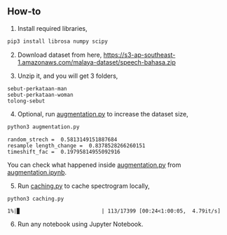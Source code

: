 ## How-to

1. Install required libraries,
```bash
pip3 install librosa numpy scipy
```

2. Download dataset from here, https://s3-ap-southeast-1.amazonaws.com/malaya-dataset/speech-bahasa.zip

3. Unzip it, and you will get 3 folders,
```text
sebut-perkataan-man
sebut-perkataan-woman
tolong-sebut
```

4. Optional, run [augmentation.py](augmentation.py) to increase the dataset size,
```bash
python3 augmentation.py
```

```text
random_strech =  0.5813149151887684
resample length_change =  0.8378528266260151
timeshift_fac =  0.19795814955092916
```

You can check what happened inside [augmentation.py](augmentation.py) from [augmentation.ipynb](augmentation.ipynb).

5. Run [caching.py](caching.py) to cache spectrogram locally,
```bash
python3 caching.py
```

```text
1%|▉                          | 113/17399 [00:24<1:00:05,  4.79it/s]
```

6. Run any notebook using Jupyter Notebook.
